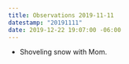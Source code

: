 ```yaml
---
title: Observations 2019-11-11
datestamp: "20191111"
date: 2019-12-22 19:07:00 -06:00
---
```


- Shoveling snow with Mom.
